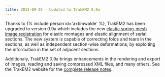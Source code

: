```yaml
---
title: 2011-09-25 - Updated to TrakEM2 0.9a
---
```


Thanks to {% include person id='axtimwalde' %}, TrakEM2 has been upgraded to version 0.9a which includes the new [elastic spring-mesh image registration](/plugins/elastic-alignment-and-montage) for elastic montages and elastic alignment of serial sections. The new system is capable of correcting folds and tears in the sections, as well as independent section-wise deformations, by exploiting the information in the set of adjacent sections.

Additionaly, TrakEM2 0.9a brings enhancements in the rendering and export of images, reading and saving compressed XML files, and many others. See the TrakEM2 website for the [complete release notes](http://www.ini.uzh.ch/~acardona/trakem2.html).



